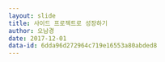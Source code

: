 ```yaml
---
layout: slide
title: 사이드 프로젝트로 성장하기
author: 오남경
date: 2017-12-01
data-id: 6dda96d272964c719e16553a80abded8
---
```


